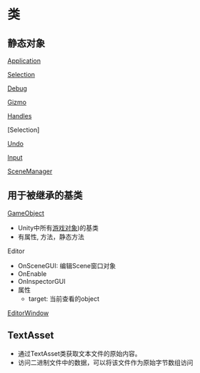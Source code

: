# 类

## 静态对象

[Application](Unity_Static_Class_Application.md)

[Selection](Unity_Static_Class_Selection.md)

[Debug](Unity_Script_Debug.md)

[Gizmo](Unity_Static_Class_Gizmo.md)

[Handles](Unity_Static_Class_Handles.md)

[Selection]

[Undo](Unity_Class_Undo.md)

[Input](Unity_Static_Class_Input.md)

[SceneManager](Unity_Static_Class_SceneManager.md)

## 用于被继承的基类

[GameObject](Unity_Class_GameObject.md)

- Unity中所有[游戏对象](Unity_Develop_Factor.md))的基类
- 有属性, 方法，静态方法
  
Editor

- OnSceneGUI: 编辑Scene窗口对象
- OnEnable
- OnInspectorGUI
- 属性
  - target: 当前查看的object

[EditorWindow](Unity_Base_Class_EditorWindow.md)

## TextAsset

- 通过TextAsset类获取文本文件的原始内容。
- 访问二进制文件中的数据，可以将该文件作为原始字节数组访问
